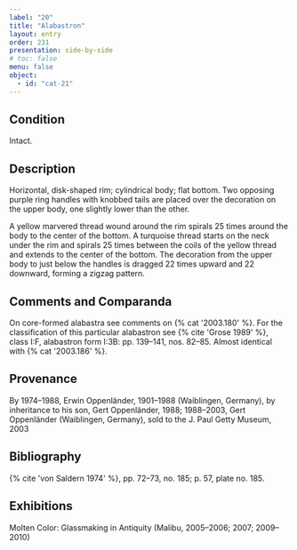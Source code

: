 ```yaml
---
label: "20"
title: "Alabastron"
layout: entry
order: 231
presentation: side-by-side
# toc: false
menu: false
object:
  - id: "cat-21"
---
```


## Condition

Intact.

## Description

Horizontal, disk-shaped rim; cylindrical body; flat bottom. Two opposing purple ring handles with knobbed tails are placed over the decoration on the upper body, one slightly lower than the other.

A yellow marvered thread wound around the rim spirals 25 times around the body to the center of the bottom. A turquoise thread starts on the neck under the rim and spirals 25 times between the coils of the yellow thread and extends to the center of the bottom. The decoration from the upper body to just below the handles is dragged 22 times upward and 22 downward, forming a zigzag pattern.

## Comments and Comparanda

On core-formed alabastra see comments on {% cat '2003.180' %}. For the classification of this particular alabastron see {% cite 'Grose 1989' %}, class I:F, alabastron form I:3B: pp. 139–141, nos. 82–85. Almost identical with {% cat '2003.186' %}.

## Provenance

By 1974–1988, Erwin Oppenländer, 1901–1988 (Waiblingen, Germany), by inheritance to his son, Gert Oppenländer, 1988; 1988–2003, Gert Oppenländer (Waiblingen, Germany), sold to the J. Paul Getty Museum, 2003

## Bibliography

{% cite 'von Saldern 1974' %}, pp. 72–73, no. 185; p. 57, plate no. 185.

## Exhibitions

Molten Color: Glassmaking in Antiquity (Malibu, 2005–2006; 2007; 2009–2010)
